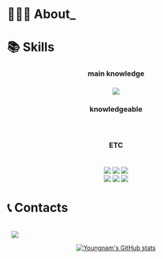 
<!--
**youyoungnam/youyoungnam** is a ✨ _special_ ✨ repository because its `README.md` (this file) appears on your GitHub profile.

Here are some ideas to get you started:

- 🔭 I’m currently working on ...
- 🌱 I’m currently learning ...
- 👯 I’m looking to collaborate on ...
- 🤔 I’m looking for help with ...
- 💬 Ask me about ...
- 📫 How to reach me: ...
- 😄 Pronouns: ...
- ⚡ Fun fact: ...
-->

<!-- <img src="https://capsule-render.vercel.app/api?type=waving&color=auto&height=200&section=header&text=YoungNam Yoo&fontSize=70"/> -->

<div align=left><h1>👨🏻‍💻 About_</h1></div>

<div align=left><h1>📚 Skills</h1></div>
<div align=center> 
<div align=center> <h3>main knowledge <h3> </div> 
 <div align=center> 
  <img src="https://img.shields.io/badge/python-3776AB?style=for-the-badge&logo=python&logoColor=white"> 
 <div>
   <div align=center> <h3> knowledgeable <h3> </div> 
   <div align=center>
<!--   <img src="https://img.shields.io/badge/flask-000000?style=for-the-badge&logo=flask&logoColor=white">  -->
  <br>
     </div>
<div align=center> <h3> ETC <h3> </div> 
   <div align=center>
<br>
  <img src="https://img.shields.io/badge/mysql-4479A1?style=for-the-badge&logo=mysql&logoColor=white">  
  <img src="https://img.shields.io/badge/react-61DAFB?style=for-the-badge&logo=react&logoColor=black">
   <img src="https://img.shields.io/badge/github-181717?style=for-the-badge&logo=github&logoColor=white">
     <br>
    <img src="https://img.shields.io/badge/aws-232F3E?style=for-the-badge&logo=aws&logoColor=white">
  <img src="https://img.shields.io/badge/git-F05032?style=for-the-badge&logo=git&logoColor=white">
  <img src="https://img.shields.io/badge/Docker-2496ED?style=for-the-badge&logo=Docker&logoColor=white">

  </div>
</div>


<div align=left><h1>📞 Contacts</h1></div>
<div align=left> 
  <br>
<a href="https://dbdudska255@gmail.com">
    <img src="http://img.shields.io/badge/Gmail-EA4335?style=flat&logo=Gmail&logoColor=white&link=https://dbdudska255@gmail.com"
        style="height : auto; margin-left : 10px; margin-right : 10px;"/>
</a>
</div>
 
[![Youngnam's GitHub stats](https://github-readme-stats.vercel.app/api?username=Youngnam)](https://github.com/anuraghazra/github-readme-stats)

